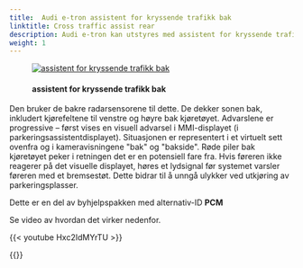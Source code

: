 ```yaml
---
title:  Audi e-tron assistent for kryssende trafikk bak
linktitle: Cross traffic assist rear
description: Audi e-tron kan utstyres med assistent for kryssende trafikk. Assistent for kryssende trafikk bak advarer føreren om kjøretøyer som nærmer seg den anser som kritiske når han rygger sakte, for eksempel når han kjører ut av en vinkelrett parkeringsplass.
weight: 1
---
```

<!-- markdownlint-disable MD033 -->
<figure>
    <a href="https://media.electrichasgoneaudi.net/multimedia/models/e-tron/technology/drivingassistance/crosstrafficassistrear/crosstrafficrear.jpg">
        <img src="https://media.electrichasgoneaudi.net/multimedia/models/e-tron/technology/drivingassistance/crosstrafficassistrear/crosstrafficrears.jpg"
        alt="assistent for kryssende trafikk bak" title="assistent for kryssende trafikk bak">
    </a>
    <figcaption><h4>assistent for kryssende trafikk bak</h4></figcaption>
</figure>

Den bruker de bakre radarsensorene til dette. De dekker sonen bak, inkludert kjørefeltene til venstre og høyre bak kjøretøyet. Advarslene er progressive – først vises en visuell advarsel i MMI-displayet (i parkeringsassistentdisplayet). Situasjonen er representert i et virtuelt sett ovenfra og i kameravisningene "bak" og "bakside". Røde piler bak kjøretøyet peker i retningen det er en potensiell fare fra. Hvis føreren ikke reagerer på det visuelle displayet, høres et lydsignal før systemet varsler føreren med et bremsestøt. Dette bidrar til å unngå ulykker ved utkjøring av parkeringsplasser.

Dette er en del av byhjelpspakken med alternativ-ID **PCM**

Se video av hvordan det virker nedenfor.

{{< youtube Hxc2IdMYrTU >}}

{{<children description="true" />}}
